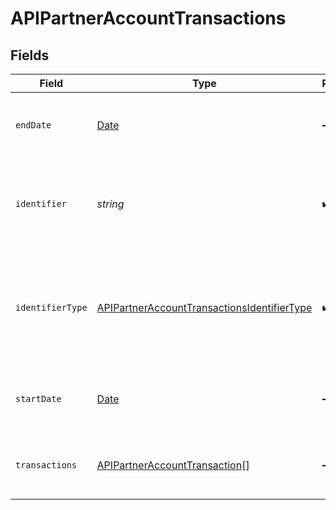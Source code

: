# APIPartnerAccountTransactions


## Fields

| Field                                                                                                             | Type                                                                                                              | Required                                                                                                          | Description                                                                                                       |
| ----------------------------------------------------------------------------------------------------------------- | ----------------------------------------------------------------------------------------------------------------- | ----------------------------------------------------------------------------------------------------------------- | ----------------------------------------------------------------------------------------------------------------- |
| `endDate`                                                                                                         | [Date](https://developer.mozilla.org/en-US/docs/Web/JavaScript/Reference/Global_Objects/Date)                     | :heavy_minus_sign:                                                                                                | End date of the financials you're sending.                                                                        |
| `identifier`                                                                                                      | *string*                                                                                                          | :heavy_check_mark:                                                                                                | Legal identifier of the business, such as its SIREN in France.                                                    |
| `identifierType`                                                                                                  | [APIPartnerAccountTransactionsIdentifierType](../../models/shared/apipartneraccounttransactionsidentifiertype.md) | :heavy_check_mark:                                                                                                | Type of legal business identifier of the business, such as the SIRET in France.                                   |
| `startDate`                                                                                                       | [Date](https://developer.mozilla.org/en-US/docs/Web/JavaScript/Reference/Global_Objects/Date)                     | :heavy_minus_sign:                                                                                                | Start date of the financials you're sending.                                                                      |
| `transactions`                                                                                                    | [APIPartnerAccountTransaction](../../models/shared/apipartneraccounttransaction.md)[]                             | :heavy_minus_sign:                                                                                                | List of account transactions of the business.                                                                     |